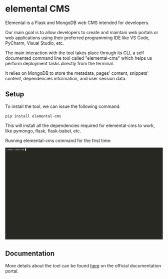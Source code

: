 # elemental CMS

Elemental is a Flask and MongoDB web CMS intended for developers.

Our main goal is to allow developers to create and maintain web portals or web applications using their preferred programming IDE like VS Code, PyCharm, Visual Studio, etc.

The main interaction with the tool takes place through its CLI, a self documented command line tool called "elemental-cms" which helps us perform deployment tasks directly from the terminal.

It relies on MongoDB to store the metadata, pages' content, snippets' content, dependencies information, and user session data.

## Setup

To install the tool, we can issue the following command:

```shell
pip install elemental-cms
```

This will install all the dependencies required for elemental-cms to work, like pymongo, flask, flask-babel, etc.

Running elemental-cms command for the first time:

![Running CLI](https://github.com/paranoid-software/elemental-cms/blob/develop/.docs-assets/run-elemental.gif?raw=true)

## Documentation

More details about the tool can be found [here](https://paranoid.software/en/elemental-cms/docs) on the official documentation portal.
